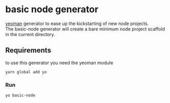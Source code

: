 # basic node generator

[yeoman](http://yeoman.io/) generator to ease up the kickstarting of new node projects.  
The basic-node generator will create a bare minimum node project scaffold in the current directory.

## Requirements
to use this generator you need the yeoman module  
```
yarn global add yo
```

### Run

```
yo basic-node
```

